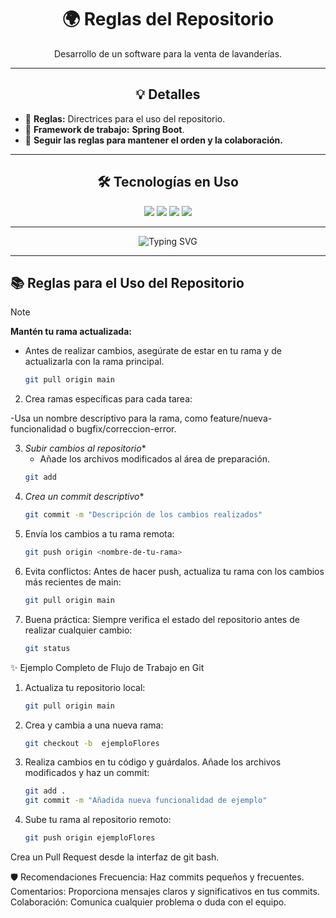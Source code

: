 <div align="center">
  <h1>🌍 Reglas del Repositorio</h1>
</div>

<div align="center">
  <p>Desarrollo de un software para la venta de lavanderías.</p>
</div>

---

<div align="center">
  <h2>💡 Detalles</h2>
</div>

- 🎯 **Reglas:** Directrices para el uso del repositorio.
- 🌱 **Framework de trabajo:** **Spring Boot**.
- 💬 **Seguir las reglas para mantener el orden y la colaboración.**

---

<div align="center">
  <h2>🛠️ Tecnologías en Uso</h2>
</div>

<div align="center">
  <img src="https://img.shields.io/badge/Java-ED8B00?style=for-the-badge&logo=java&logoColor=white">
  <img src="https://img.shields.io/badge/HTML5-E34F26?style=for-the-badge&logo=html5&logoColor=white">
  <img src="https://img.shields.io/badge/CSS3-1572B6?style=for-the-badge&logo=css3&logoColor=white">
  <img src="https://img.shields.io/badge/JavaScript-F7DF1E?style=for-the-badge&logo=javascript&logoColor=black">
</div>

---

<div align="center">
  <img src="https://readme-typing-svg.herokuapp.com?font=Fira+Code&size=22&pause=1000&color=36BCF7&width=435&lines=🌟+Transformando+ideas+en+código+🌟;💻+Desarrollo+tecnológico+con+propósito+💻;🚀+Reglas+y+creatividad+🚀;" alt="Typing SVG">
</div>

---

## 📚 Reglas para el Uso del Repositorio

> [!NOTE]
>  **Mantén tu rama actualizada:**
   - Antes de realizar cambios, asegúrate de estar en tu rama y de actualizarla con la rama principal.
     ```bash
     git pull origin main
2.  Crea ramas específicas para cada tarea:

   -Usa un nombre descriptivo para la rama, como feature/nueva-funcionalidad o bugfix/correccion-error.

3. *Subir cambios al repositorio** 
   - Añade los archivos modificados al área de preparación.
   ```bash
   git add 
5. *Crea un commit descriptivo**
   ```bash
   git commit -m "Descripción de los cambios realizados" 

4. Envía los cambios a tu rama remota:
   ```bash
   git push origin <nombre-de-tu-rama>

6. Evita conflictos:
Antes de hacer push, actualiza tu rama con los cambios más recientes de main:
   ```bash
   git pull origin main

8. Buena práctica:
Siempre verifica el estado del repositorio antes de realizar cualquier cambio:
   ```bash
   git status

✨ Ejemplo Completo de Flujo de Trabajo en Git

1. Actualiza tu repositorio local:
    ```bash
    git pull origin main
    
2. Crea y cambia a una nueva rama:
   ```bash
   git checkout -b  ejemploFlores
3. Realiza cambios en tu código y guárdalos.
  Añade los archivos modificados y haz un commit:
   ```bash
   git add .
   git commit -m "Añadida nueva funcionalidad de ejemplo"
4. Sube tu rama al repositorio remoto:
    ```bash
   git push origin ejemploFlores
Crea un Pull Request desde la interfaz de git bash.

🛡️ Recomendaciones
Frecuencia: Haz commits pequeños y frecuentes.
Comentarios: Proporciona mensajes claros y significativos en tus commits.
Colaboración: Comunica cualquier problema o duda con el equipo.

   
